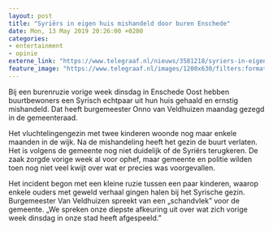 ```yaml
---
layout: post
title: "Syriërs in eigen huis mishandeld door buren Enschede"
date: Mon, 13 May 2019 20:26:00 +0200
categories: 
- entertainment 
- opinie 
externe_link: "https://www.telegraaf.nl/nieuws/3581218/syriers-in-eigen-huis-mishandeld-door-buren-enschede"
feature_image: "https://www.telegraaf.nl/images/1200x630/filters:format(jpeg):quality(80)/cdn-kiosk-api.telegraaf.nl/9eac980a-75ac-11e9-9489-02c309bc01c1.jpg"
---
```


<p class="intro">Bij een burenruzie vorige week dinsdag in Enschede Oost hebben buurtbewoners een Syrisch echtpaar uit hun huis gehaald en ernstig mishandeld. Dat heeft burgemeester Onno van Veldhuizen maandag gezegd in de gemeenteraad.</p> <p>Het vluchtelingengezin met twee kinderen woonde nog maar enkele maanden in de wijk. Na de mishandeling heeft het gezin de buurt verlaten. Het is volgens de gemeente nog niet duidelijk of de Syriërs terugkeren. De zaak zorgde vorige week al voor ophef, maar gemeente en politie wilden toen nog niet veel kwijt over wat er precies was voorgevallen.</p><p>Het incident begon met een kleine ruzie tussen een paar kinderen, waarop enkele ouders met geweld verhaal gingen halen bij het Syrische gezin. Burgemeester Van Veldhuizen spreekt van een „schandvlek” voor de gemeente. „We spreken onze diepste afkeuring uit over wat zich vorige week dinsdag in onze stad heeft afgespeeld.”</p>
